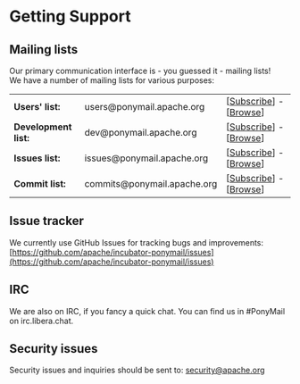 # Getting Support


## Mailing lists ##
Our primary communication interface is - you guessed it - mailing lists!<br/>
    We have a number of mailing lists for various purposes:<br/>

<table border="0">
    <tr>
        <td><b>Users' list:</b></td><td>users@ponymail.apache.org</td>
        <td>
            [<a href="mailto:users-subscribe@ponymail.apache.org">Subscribe</a>] - 
            [<a href="https://lists.apache.org/list.html?users@ponymail.apache.org">Browse</a>]
        </td>
    </tr>
    <tr>
        <td><b>Development list:</b></td><td>dev@ponymail.apache.org</td>
        <td>
            [<a href="mailto:dev-subscribe@ponymail.apache.org">Subscribe</a>] - 
            [<a href="https://lists.apache.org/list.html?dev@ponymail.apache.org">Browse</a>]
        </td>
    </tr>
    <tr>
        <td><b>Issues list:</b></td><td>issues@ponymail.apache.org</td>
        <td>
            [<a href="mailto:issues-subscribe@ponymail.apache.org">Subscribe</a>] - 
            [<a href="https://lists.apache.org/list.html?issues@ponymail.apache.org">Browse</a>]
        </td>
    </tr>
    <tr>
        <td><b>Commit list:</b></td><td>commits@ponymail.apache.org</td>
        <td>
            [<a href="mailto:commits-subscribe@ponymail.apache.org">Subscribe</a>] - 
            [<a href="https://lists.apache.org/list.html?commits@ponymail.apache.org">Browse</a>]
        </td>
    </tr>
</table>

## Issue tracker ##
We currently use GitHub Issues for tracking bugs and improvements: [https://github.com/apache/incubator-ponymail/issues](https://github.com/apache/incubator-ponymail/issues)

## IRC ##
We are also on IRC, if you fancy a quick chat. You can find us in #PonyMail on irc.libera.chat.

## Security issues ##
Security issues and inquiries should be sent to: security@apache.org


